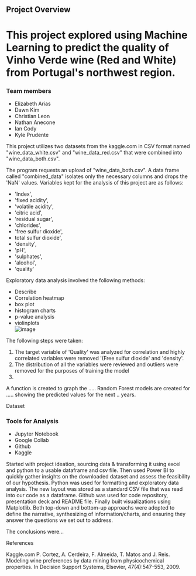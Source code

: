 ## Project Overview
# This project explored using Machine Learning to predict the quality of Vinho Verde wine (Red and White) from Portugal's northwest region. 

### Team members
* Elizabeth Arias <br/>
* Dawn Kim <br/>
* Christian Leon <br/>
* Nathan Anecone <br/>
* Ian Cody <br/>
* Kyle Prudente <br/>

This project utilizes two datasets from the kaggle.com in CSV format named "wine_data_white.csv" and "wine_data_red.csv" that were combined into "wine_data_both.csv".

The program requests an upload of "wine_data_both.csv".
A data frame called "combined_data" isolates only the necessary columns and drops the 'NaN' values.
Variables kept for the analysis of this project are as follows:

- 'Index',  <br/>
- 'fixed acidity',  <br/>
- 'volatile acidity', <br/> 
- 'citric acid', <br/>
- 'residual sugar',  <br/>
- 'chlorides',  <br/>
- 'free sulfur dioxide', <br/>
- total sulfur dioxide', <br/> 
- 'density',  <br/>
- 'pH',  <br/>
- 'sulphates',  <br/>
- 'alcohol', <br/>
- 'quality' <br/>
       
Exploratory data analysis involved the following methods:
* Describe <br/>
* Correlation heatmap <br/>
* box plot <br/>
* histogram charts <br/>
* p-value analysis <br/>
* violinplots <br/>
![image](https://github.com/N8sGit/group_project_2/assets/163077507/b1e2c31c-3d91-44f8-80e7-81ee8836fa87)


The following steps were taken:
1. The target variable of 'Quality' was analyzed for correlation and highly correlated variables were removed '(Free sulfur dioxide' and 'density'.
2. The distribution of all the variables were reviewed and outliers were removed for the purposes of training the model
3.  


A function is created to graph the .....
Random Forest models are created for ..... showing the predicted values for the next .. years.

Dataset

### Tools for Analysis
- Jupyter Notebook
- Google Collab
- Github
- Kaggle


Started with project ideation, sourcing data & transforming it using excel and python to a usable dataframe and csv file. Then used Power BI to quickly gather insights on the downloaded dataset and assess the feasibility of our hypothesis. Python was used for formatting and exploratory data analysis. The new layout was stored as a standard CSV file that was read into our code as a dataframe. Github was used for code repository, presentation deck and README file. Finally built visualizations using Matplotlib. Both top-down and bottom-up approachs were adopted to define the narrative, synthesizing of information/charts, and ensuring they answer the questions we set out to address.

The conclusions were...



References

Kaggle.com
P. Cortez, A. Cerdeira, F. Almeida, T. Matos and J. Reis. Modeling wine preferences by data mining from physicochemical properties. In Decision Support Systems, Elsevier, 47(4):547-553, 2009.
